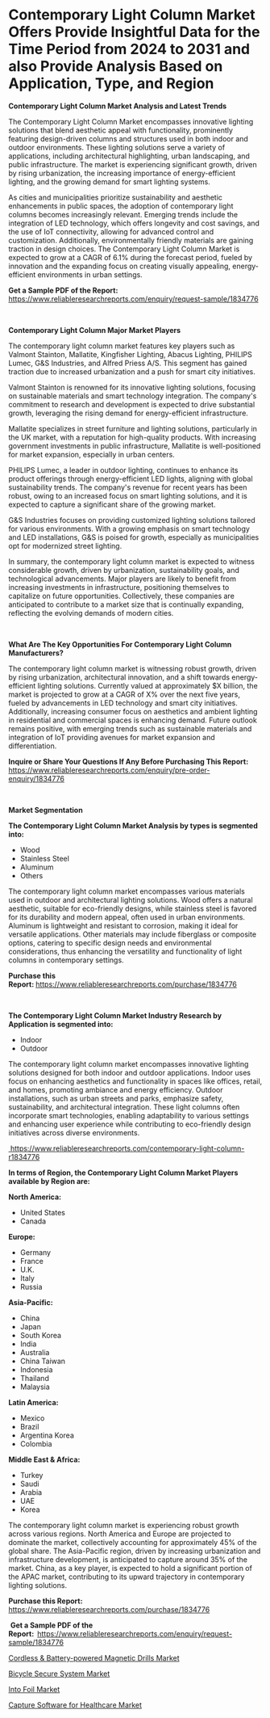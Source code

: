 <p><h1>Contemporary Light Column Market Offers Provide Insightful Data for the Time Period from 2024 to 2031 and also Provide Analysis Based on Application, Type, and Region</h1></p><p><strong>Contemporary Light Column Market Analysis and Latest Trends</strong></p>
<p><p>The Contemporary Light Column Market encompasses innovative lighting solutions that blend aesthetic appeal with functionality, prominently featuring design-driven columns and structures used in both indoor and outdoor environments. These lighting solutions serve a variety of applications, including architectural highlighting, urban landscaping, and public infrastructure. The market is experiencing significant growth, driven by rising urbanization, the increasing importance of energy-efficient lighting, and the growing demand for smart lighting systems. </p><p>As cities and municipalities prioritize sustainability and aesthetic enhancements in public spaces, the adoption of contemporary light columns becomes increasingly relevant. Emerging trends include the integration of LED technology, which offers longevity and cost savings, and the use of IoT connectivity, allowing for advanced control and customization. Additionally, environmentally friendly materials are gaining traction in design choices. The Contemporary Light Column Market is expected to grow at a CAGR of 6.1% during the forecast period, fueled by innovation and the expanding focus on creating visually appealing, energy-efficient environments in urban settings.</p></p>
<p><strong>Get a Sample PDF of the Report:&nbsp;</strong> <a href="https://www.reliableresearchreports.com/enquiry/request-sample/1834776?utm_campaign=12&utm_medium=2&utm_source=Github&utm_content=ia&utm_term=31122024&utm_id=contemporary-light-column">https://www.reliableresearchreports.com/enquiry/request-sample/1834776</a></p>
<p>&nbsp;</p>
<p><strong>Contemporary Light Column Major Market Players</strong></p>
<p><p>The contemporary light column market features key players such as Valmont Stainton, Mallatite, Kingfisher Lighting, Abacus Lighting, PHILIPS Lumec, G&S Industries, and Alfred Priess A/S. This segment has gained traction due to increased urbanization and a push for smart city initiatives.</p><p>Valmont Stainton is renowned for its innovative lighting solutions, focusing on sustainable materials and smart technology integration. The company's commitment to research and development is expected to drive substantial growth, leveraging the rising demand for energy-efficient infrastructure.</p><p>Mallatite specializes in street furniture and lighting solutions, particularly in the UK market, with a reputation for high-quality products. With increasing government investments in public infrastructure, Mallatite is well-positioned for market expansion, especially in urban centers.</p><p>PHILIPS Lumec, a leader in outdoor lighting, continues to enhance its product offerings through energy-efficient LED lights, aligning with global sustainability trends. The company's revenue for recent years has been robust, owing to an increased focus on smart lighting solutions, and it is expected to capture a significant share of the growing market.</p><p>G&S Industries focuses on providing customized lighting solutions tailored for various environments. With a growing emphasis on smart technology and LED installations, G&S is poised for growth, especially as municipalities opt for modernized street lighting.</p><p>In summary, the contemporary light column market is expected to witness considerable growth, driven by urbanization, sustainability goals, and technological advancements. Major players are likely to benefit from increasing investments in infrastructure, positioning themselves to capitalize on future opportunities. Collectively, these companies are anticipated to contribute to a market size that is continually expanding, reflecting the evolving demands of modern cities.</p></p>
<p>&nbsp;</p>
<p><strong>What Are The Key Opportunities For Contemporary Light Column Manufacturers?</strong></p>
<p><p>The contemporary light column market is witnessing robust growth, driven by rising urbanization, architectural innovation, and a shift towards energy-efficient lighting solutions. Currently valued at approximately $X billion, the market is projected to grow at a CAGR of X% over the next five years, fueled by advancements in LED technology and smart city initiatives. Additionally, increasing consumer focus on aesthetics and ambient lighting in residential and commercial spaces is enhancing demand. Future outlook remains positive, with emerging trends such as sustainable materials and integration of IoT providing avenues for market expansion and differentiation.</p></p>
<p><strong>Inquire or Share Your Questions If Any Before Purchasing This Report:</strong> <a href="https://www.reliableresearchreports.com/enquiry/pre-order-enquiry/1834776?utm_campaign=12&utm_medium=2&utm_source=Github&utm_content=ia&utm_term=31122024&utm_id=contemporary-light-column">https://www.reliableresearchreports.com/enquiry/pre-order-enquiry/1834776</a></p>
<p>&nbsp;</p>
<p><strong>Market Segmentation</strong></p>
<p><strong>The Contemporary Light Column Market Analysis by types is segmented into:</strong></p>
<p><ul><li>Wood</li><li>Stainless Steel</li><li>Aluminum</li><li>Others</li></ul></p>
<p><p>The contemporary light column market encompasses various materials used in outdoor and architectural lighting solutions. Wood offers a natural aesthetic, suitable for eco-friendly designs, while stainless steel is favored for its durability and modern appeal, often used in urban environments. Aluminum is lightweight and resistant to corrosion, making it ideal for versatile applications. Other materials may include fiberglass or composite options, catering to specific design needs and environmental considerations, thus enhancing the versatility and functionality of light columns in contemporary settings.</p></p>
<p><strong>Purchase this Report:&nbsp;</strong><a href="https://www.reliableresearchreports.com/purchase/1834776?utm_campaign=12&utm_medium=2&utm_source=Github&utm_content=ia&utm_term=31122024&utm_id=contemporary-light-column">https://www.reliableresearchreports.com/purchase/1834776</a></p>
<p>&nbsp;</p>
<p><strong>The Contemporary Light Column Market Industry Research by Application is segmented into:</strong></p>
<p><ul><li>Indoor</li><li>Outdoor</li></ul></p>
<p><p>The contemporary light column market encompasses innovative lighting solutions designed for both indoor and outdoor applications. Indoor uses focus on enhancing aesthetics and functionality in spaces like offices, retail, and homes, promoting ambiance and energy efficiency. Outdoor installations, such as urban streets and parks, emphasize safety, sustainability, and architectural integration. These light columns often incorporate smart technologies, enabling adaptability to various settings and enhancing user experience while contributing to eco-friendly design initiatives across diverse environments.</p></p>
<p><a href="https://www.reliableresearchreports.com/contemporary-light-column-r1834776?utm_campaign=12&utm_medium=2&utm_source=Github&utm_content=ia&utm_term=31122024&utm_id=contemporary-light-column">&nbsp;https://www.reliableresearchreports.com/contemporary-light-column-r1834776</a></p>
<p><strong>In terms of Region, the Contemporary Light Column Market Players available by Region are:</strong></p>
<p>
    <p> <strong> North America: </strong>
        <ul>
            <li>United States</li>
            <li>Canada</li>
        </ul>
        </p> 
    <p> <strong> Europe: </strong>
        <ul>
            <li>Germany</li>
            <li>France</li>
            <li>U.K.</li>
            <li>Italy</li>
            <li>Russia</li>
        </ul>
        </p> 
    <p> <strong> Asia-Pacific: </strong>
        <ul>
            <li>China</li>
            <li>Japan</li>
            <li>South Korea</li>
            <li>India</li>
            <li>Australia</li>
            <li>China Taiwan</li>
            <li>Indonesia</li>
            <li>Thailand</li>
            <li>Malaysia</li>
        </ul>
        </p> 
    <p> <strong> Latin America: </strong>
        <ul>
            <li>Mexico</li>
            <li>Brazil</li>
            <li>Argentina Korea</li>
            <li>Colombia</li>
        </ul>
        </p> 
    <p> <strong> Middle East & Africa: </strong>
        <ul>
            <li>Turkey</li>
            <li>Saudi</li>
            <li>Arabia</li>
            <li>UAE</li>
            <li>Korea</li>
        </ul>
    </p>
    </p>
<p><p>The contemporary light column market is experiencing robust growth across various regions. North America and Europe are projected to dominate the market, collectively accounting for approximately 45% of the global share. The Asia-Pacific region, driven by increasing urbanization and infrastructure development, is anticipated to capture around 35% of the market. China, as a key player, is expected to hold a significant portion of the APAC market, contributing to its upward trajectory in contemporary lighting solutions.</p></p>
<p><strong>Purchase this Report: </strong><a href="https://www.reliableresearchreports.com/purchase/1834776?utm_campaign=12&utm_medium=2&utm_source=Github&utm_content=ia&utm_term=31122024&utm_id=contemporary-light-column">https://www.reliableresearchreports.com/purchase/1834776</a></p>
<p>&nbsp;<strong>Get a Sample PDF of the Report:&nbsp;&nbsp;</strong><a href="https://www.reliableresearchreports.com/enquiry/request-sample/1834776?utm_campaign=12&utm_medium=2&utm_source=Github&utm_content=ia&utm_term=31122024&utm_id=contemporary-light-column">https://www.reliableresearchreports.com/enquiry/request-sample/1834776</a></p>
<p><strong></strong></p>
<p><p><a href="https://github.com/gukenneth26571/Market-Research-Report-List-1/blob/main/cordless-battery-powered-magnetic-drills-market.md?utm_campaign=12&utm_medium=2&utm_source=Github&utm_content=ia&utm_term=31122024&utm_id=contemporary-light-column">Cordless & Battery-powered Magnetic Drills Market</a></p><p><a href="https://github.com/stillsfloria19981/Market-Research-Report-List-1/blob/main/bicycle-secure-system-market.md?utm_campaign=12&utm_medium=2&utm_source=Github&utm_content=ia&utm_term=31122024&utm_id=contemporary-light-column">Bicycle Secure System Market</a></p><p><a href="https://github.com/ChiragRp1/Market-Research-Report-List-7/blob/main/into-foil-market.md?utm_campaign=12&utm_medium=2&utm_source=Github&utm_content=ia&utm_term=31122024&utm_id=contemporary-light-column">Into Foil Market</a></p><p><a href="https://github.com/triattwood9919/Market-Research-Report-List-1/blob/main/capture-software-for-healthcare-market.md?utm_campaign=12&utm_medium=2&utm_source=Github&utm_content=ia&utm_term=31122024&utm_id=contemporary-light-column">Capture Software for Healthcare Market</a></p></p>